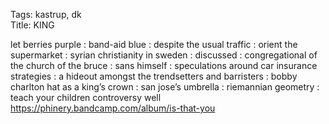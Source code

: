 Tags: kastrup, dk  
Title: KING  
  
let berries purple : band-aid blue : despite the usual traffic : orient the supermarket : syrian christianity in sweden : discussed : congregational of the church of the bruce : sans himself : speculations around car insurance strategies : a hideout amongst the trendsetters and barristers : bobby charlton hat as a king’s crown : san jose’s umbrella : riemannian geometry : teach your children controversy well  
<https://phinery.bandcamp.com/album/is-that-you>  
